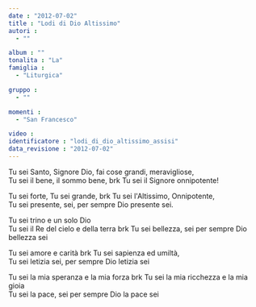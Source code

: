 ```yaml
---
date : "2012-07-02"
title : "Lodi di Dio Altissimo"
autori : 
  - ""

album : ""
tonalita : "La"
famiglia : 
  - "Liturgica"

gruppo : 
  - ""

momenti : 
  - "San Francesco"

video : 
identificatore : "lodi_di_dio_altissimo_assisi"
data_revisione : "2012-07-02"
---
```

  
  
  
Tu sei Santo, Signore Dio, fai cose grandi, meravigliose,  
Tu sei il bene, il sommo bene, brk Tu sei il Signore onnipotente!  
  
  
  
Tu sei forte, Tu sei grande, brk Tu sei l'Altissimo, Onnipotente,  
Tu sei presente, sei, per sempre Dio presente sei.  
  
  
  
  
Tu sei trino e un solo Dio  
Tu sei il Re del cielo e della terra brk Tu sei bellezza, sei per sempre Dio bellezza sei  
  
  
  
  
Tu sei amore e carità brk Tu sei sapienza ed umiltà,  
Tu sei letizia sei, per sempre Dio letizia sei  
  
  
  
  
Tu sei la mia speranza e la mia forza brk Tu sei la mia ricchezza e la mia gioia  
Tu sei la pace, sei per sempre Dio la pace sei  
  
  
  
